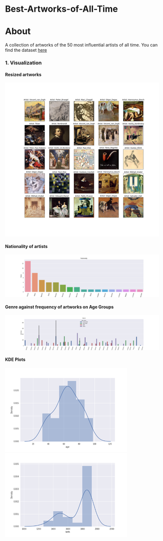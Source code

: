 # Best-Artworks-of-All-Time
<h1>About</h1>
<p>A collection of artworks of the 50 most influential artists of all time.
  You can find the dataset <a href='https://www.kaggle.com/ikarus777/best-artworks-of-all-time'>here</a>
</p>
<h3>1. Visualization</h3>
<h4>Resized artworks</h4>
<img src='/Plots/Artworks.png' width="800">
<h4>Nationality of artists</h4>
<img src='Plots/nationality.png'>
<h4>Genre against frequency of artworks on Age Groups</h4>
<img src='Plots/genre_with_paintings.png'>
<h4>KDE Plots</h4>
<p float="left">
  <img src="Plots/age_kde.png" width="400" />
  <img src="Plots/birth_kde.png" width="400" />
</p>
